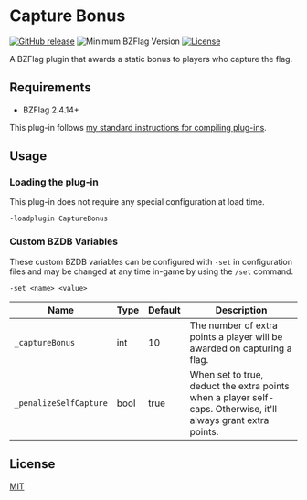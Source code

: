 # Capture Bonus

[![GitHub release](https://img.shields.io/github/release/allejo/CaptureBonus.svg)](https://github.com/allejo/CaptureBonus/releases/latest)
![Minimum BZFlag Version](https://img.shields.io/badge/BZFlag-v2.4.14+-blue.svg)
[![License](https://img.shields.io/github/license/allejo/CaptureBonus.svg)](LICENSE.md)

A BZFlag plugin that awards a static bonus to players who capture the flag.

## Requirements

- BZFlag 2.4.14+

This plug-in follows [my standard instructions for compiling plug-ins](https://github.com/allejo/docs.allejo.io/wiki/BZFlag-Plug-in-Distribution).

## Usage

### Loading the plug-in

This plug-in does not require any special configuration at load time.

```
-loadplugin CaptureBonus
```

### Custom BZDB Variables

These custom BZDB variables can be configured with `-set` in configuration files and may be changed at any time in-game by using the `/set` command.

```
-set <name> <value>
```

| Name | Type | Default | Description |
| ---- | ---- | ------- | ----------- |
| `_captureBonus` | int | 10 | The number of extra points a player will be awarded on capturing a flag. |
| `_penalizeSelfCapture` | bool | true | When set to true, deduct the extra points when a player self-caps. Otherwise, it'll always grant extra points. |

## License

[MIT](LICENSE.md)
